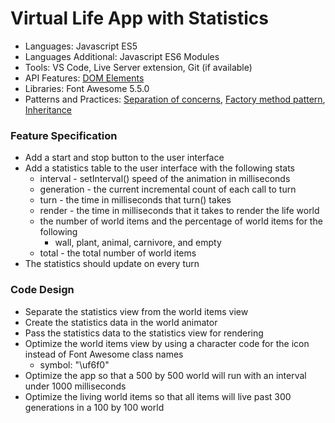 
# Virtual Life App with Statistics

* Languages: Javascript ES5
* Languages Additional: Javascript ES6 Modules
* Tools: VS Code, Live Server extension, Git (if available)
* API Features: [DOM Elements](https://redrockcode.com/docs/Javascript/developer.mozilla.org/en-US/docs/Web/API/Document_Object_Model.html)
* Libraries: Font Awesome 5.5.0
* Patterns and Practices: [Separation of concerns](https://redrockcode.com/wikipedia/separation_of_concerns.html), [Factory method pattern](https://redrockcode.com/wikipedia/factory_method_pattern.html), [Inheritance](https://redrockcode.com/wikipedia/inheritance_oop.html)

### Feature Specification

* Add a start and stop button to the user interface
* Add a statistics table to the user interface with the following stats
	* interval - setInterval() speed of the animation in milliseconds
	* generation - the current incremental count of each call to turn
	* turn - the time in milliseconds that turn() takes
	* render - the time in milliseconds that it takes to render the life world
	* the number of world items and the percentage of world items for the following
		* wall, plant, animal, carnivore, and empty
	* total - the total number of world items
* The statistics should update on every turn

### Code Design

* Separate the statistics view from the world items view
* Create the statistics data in the world animator
* Pass the statistics data to the statistics view for rendering
* Optimize the world items view by using a character code for the icon instead of Font Awesome class names
	* symbol: "\uf6f0"
* Optimize the app so that a 500 by 500 world will run with an interval under 1000 milliseconds
* Optimize the living world items so that all items will live past 300 generations in a 100 by 100 world